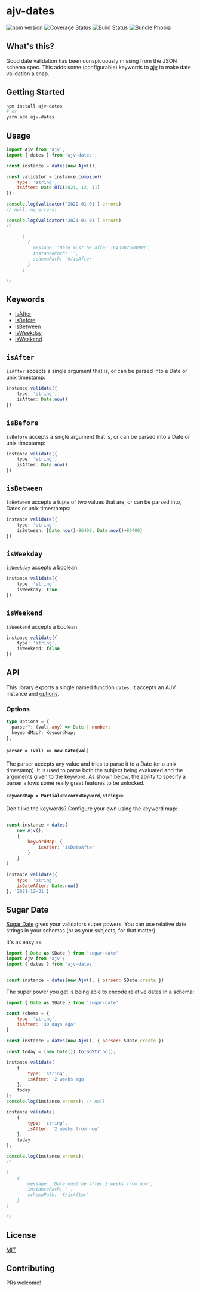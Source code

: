 # ajv-dates

[![npm version](https://img.shields.io/npm/v//ajv-dates.svg)](https://npmjs.org/package/ajv-dates)
[![Coverage Status](https://coveralls.io/repos/github/akmjenkins/ajv-dates/badge.svg)](https://coveralls.io/github/akmjenkins/ajv-dates)
![Build Status](https://github.com/akmjenkins/schema2/actions/workflows/main.yaml/badge.svg)
[![Bundle Phobia](https://badgen.net/bundlephobia/minzip/ajv-dates)](https://bundlephobia.com/result?p=ajv-dates)

## What's this?

Good date validation has been conspicuously missing from the JSON schema spec. This adds some (configurable) keywords to [ajv](https://ajv.js.org/) to make date validation a snap. 


## Getting Started

```bash
npm install ajv-dates
# or
yarn add ajv-dates
```

## Usage

```js
import Ajv from 'ajv';
import { dates } from 'ajv-dates';

const instance = dates(new Ajv());

const validator = instance.compile({
    type: 'string',
    isAfter: Date.UTC(2021, 12, 31)
});

console.log(validator('2022-01-01').errors)
// null, no errors!

console.log(validator('2021-01-01').errors)
/*

      [
        {
          message: 'Date must be after 1643587200000',
          instancePath: '',
          schemaPath: '#/isAfter'
        }
      ]

*/

```

## Keywords

- [isAfter](#isAfter)
- [isBefore](#isBefore)
- [isBetween](#isBetween)
- [isWeekday](#isWeekday)
- [isWeekend](#isWeekend)

`isAfter`
---

`isAfter` accepts a single argument that is, or can be parsed into a Date or unix timestamp:

```ts
instance.validate({
    type: 'string',
    isAfter: Date.now()
})
```

`isBefore`
---

`isBefore` accepts a single argument that is, or can be parsed into a Date or unix timestamp:

```ts
instance.validate({
    type: 'string',
    isAfter: Date.now()
})
```

`isBetween`
---

`isBetween` accepts a tuple of two values that are, or can be parsed into, Dates or unix timestamps:

```ts
instance.validate({
    type: 'string',
    isBetween: [Date.now()-86400, Date.now()+86400]
})
```

`isWeekday`
---

`isWeekday` accepts a boolean:

```ts
instance.validate({
    type: 'string',
    isWeekday: true
})
```

`isWeekend`
---

`isWeekend` accepts a boolean:

```ts
instance.validate({
    type: 'string',
    isWeekend: false
})
```


## API

This library exports a single named function `dates`. It accepts an AJV instance and [options](#options).

### Options

```ts
type Options = {
  parser?: (val: any) => Date | number;
  keywordMap?: KeywordMap;
};
```

#### `parser = (val) => new Date(val)`

The parser accepts any value and tries to parse it to a Date (or a unix timestamp). It is used to parse both the subject being evaluated and the arguments given to the keyword. As shown [below](#sugar-date), the ability to specify a parser allows some really great features to be unlocked.


#### `keywordMap = Partial<Record<Keyword,string>>`

Don't like the keywords? Configure your own using the keyword map:

```js

const instance = dates(
    new Ajv(),
    { 
        keywordMap: { 
            isAfter: 'isDateAfter' 
        }
    }
)

instance.validate({
    type: 'string',
    isDateAfter: Date.now()
}, '2021-12-31')
```



## Sugar Date

[Sugar Date](https://sugarjs.com/dates/) gives your validators super powers. You can use relative date strings in your schemas (or as your subjects, for that matter).

It's as easy as:

```js
import { Date as SDate } from 'sugar-date'
import Ajv from 'ajv';
import { dates } from 'ajv-dates';


const instance = dates(new Ajv(), { parser: SDate.create })
```

The super power you get is being able to encode relative dates in a schema:


```js
import { Date as SDate } from 'sugar-date'

const schema = {
    type: 'string',
    isAfter: '30 days ago'
}

const instance = dates(new Ajv(), { parser: SDate.create })

const today = (new Date()).toISOString();

instance.validate(
    {
        type: 'string',
        isAfter: '2 weeks ago'
    }, 
    today
);
console.log(instance.errors); // null

instance.validate(
    {
        type: 'string',
        isAfter: '2 weeks from now'
    }, 
    today
);

console.log(instance.errors);
/*

[
    {
        message: 'Date must be after 2 weeks from now',
        instancePath: '',
        schemaPath: '#/isAfter'
    }
]

*/
```



## License

[MIT](./LICENSE)

## Contributing

PRs welcome!